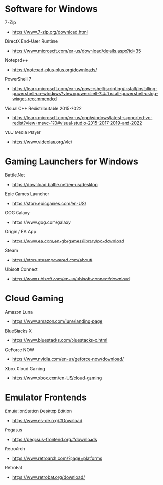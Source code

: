 # Software for Windows

7-Zip
- https://www.7-zip.org/download.html

DirectX End-User Runtime
- https://www.microsoft.com/en-us/download/details.aspx?id=35

Notepad++
- https://notepad-plus-plus.org/downloads/

PowerShell 7
- https://learn.microsoft.com/en-us/powershell/scripting/install/installing-powershell-on-windows?view=powershell-7.4#install-powershell-using-winget-recommended

Visual C++ Redistributable 2015-2022
- https://learn.microsoft.com/en-us/cpp/windows/latest-supported-vc-redist?view=msvc-170#visual-studio-2015-2017-2019-and-2022

VLC Media Player
- https://www.videolan.org/vlc/

# Gaming Launchers for Windows

Battle.Net
- https://download.battle.net/en-us/desktop

Epic Games Launcher
- https://store.epicgames.com/en-US/

GOG Galaxy
- https://www.gog.com/galaxy

Origin / EA App
- https://www.ea.com/en-gb/games/library/pc-download

Steam
- https://store.steampowered.com/about/

Ubisoft Connect
- https://www.ubisoft.com/en-us/ubisoft-connect/download

# Cloud Gaming

Amazon Luna
- https://www.amazon.com/luna/landing-page

BlueStacks X
- https://www.bluestacks.com/bluestacks-x.html

GeForce NOW
- https://www.nvidia.com/en-us/geforce-now/download/

Xbox Cloud Gaming
- https://www.xbox.com/en-US/cloud-gaming

# Emulator Frontends

EmulationStation Desktop Edition
- https://www.es-de.org/#Download

Pegasus
- https://pegasus-frontend.org/#downloads

RetroArch
- https://www.retroarch.com/?page=platforms

RetroBat
- https://www.retrobat.org/download/
